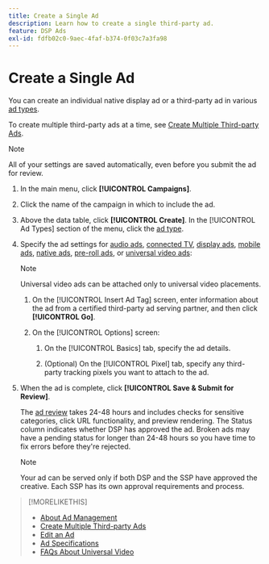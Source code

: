 ```yaml
---
title: Create a Single Ad
description: Learn how to create a single third-party ad.
feature: DSP Ads
exl-id: fdfb02c0-9aec-4faf-b374-0f03c7a3fa98
---
```

# Create a Single Ad

You can create an individual native display ad or a third-party ad in various [ad types](ad-about.md#ad-types).

To create multiple third-party ads at a time, see [Create Multiple Third-party Ads](ad-create-multiple.md).

>[!NOTE]
>
>All of your settings are saved automatically, even before you submit the ad for review.

1. In the main menu, click **[!UICONTROL Campaigns]**.

1. Click the name of the campaign in which to include the ad.

1. Above the data table, click **[!UICONTROL Create]**. In the [!UICONTROL Ad Types] section of the menu, click the [ad type](ad-about.md#ad-types).

1. Specify the ad settings for [audio ads](ad-settings-audio.md), [connected TV](ad-settings-connected-tv.md), [display ads](ad-settings-display.md), [mobile ads](ad-settings-mobile.md), [native ads](ad-settings-native.md), [pre-roll ads](ad-settings-pre-roll.md), or [universal video ads](ad-settings-universal-video.md):

   >[!NOTE]
   >
   >Universal video ads can be attached only to universal video placements.

   1. On the [!UICONTROL Insert Ad Tag] screen, enter information about the ad from a certified third-party ad serving partner, and then click **[!UICONTROL Go]**.

   1. On the [!UICONTROL Options] screen:

       1. On the [!UICONTROL Basics] tab, specify the ad details.

       1. (Optional) On the [!UICONTROL Pixel] tab, specify any third-party tracking pixels you want to attach to the ad.

1. When the ad is complete, click **[!UICONTROL Save & Submit for Review]**.

   The [ad review](ad-about.md) takes 24-48 hours and includes checks for sensitive categories, click URL functionality, and preview rendering. The Status column indicates whether DSP has approved the ad. Broken ads may have a pending status for longer than 24-48 hours so you have time to fix errors before they're rejected.

   >[!NOTE]
   >
   >Your ad can be served only if both DSP and the SSP have approved the creative. Each SSP has its own approval requirements and process. 

>[!MORELIKETHIS]
>
>* [About Ad Management](ad-about.md)
>* [Create Multiple Third-party Ads](ad-create-multiple.md)
>* [Edit an Ad](ad-edit.md)
>* [Ad Specifications](ad-specs.md)
>* [FAQs About Universal Video](/help/dsp/campaign-management/faq-universal-video.md)
